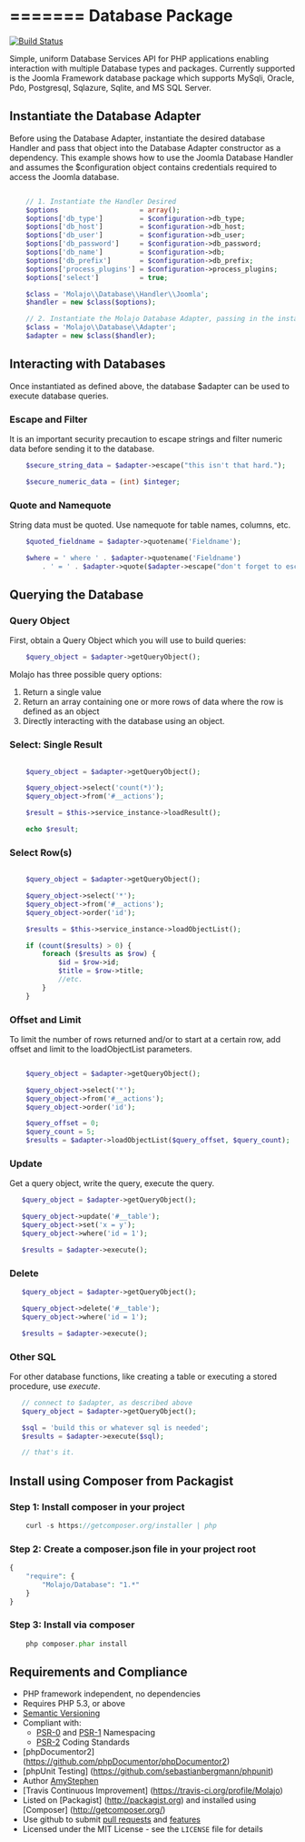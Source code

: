 =======
Database Package
=======

[![Build Status](https://travis-ci.org/Molajo/Database.png?branch=master)](https://travis-ci.org/Molajo/Database)

Simple, uniform Database Services API for PHP applications enabling interaction with multiple Database types
and packages. Currently supported is the Joomla Framework database package which supports MySqli, Oracle, Pdo,
Postgresql, Sqlazure, Sqlite, and MS SQL Server.

## Instantiate the Database Adapter ##

Before using the Database Adapter, instantiate the desired database Handler and pass that object into the
Database Adapter constructor as a dependency. This example shows how to use the Joomla Database Handler and
assumes the $configuration object contains credentials required to access the Joomla database.

```php

    // 1. Instantiate the Handler Desired
    $options                    = array();
    $options['db_type']         = $configuration->db_type;
    $options['db_host']         = $configuration->db_host;
    $options['db_user']         = $configuration->db_user;
    $options['db_password']     = $configuration->db_password;
    $options['db_name']         = $configuration->db;
    $options['db_prefix']       = $configuration->db_prefix;
    $options['process_plugins'] = $configuration->process_plugins;
    $options['select']          = true;

    $class = 'Molajo\\Database\\Handler\\Joomla';
    $handler = new $class($options);

    // 2. Instantiate the Molajo Database Adapter, passing in the instantiated Handler
    $class = 'Molajo\\Database\\Adapter';
    $adapter = new $class($handler);

```

## Interacting with Databases ##

Once instantiated as defined above, the database $adapter can be used to execute database queries.


### Escape and Filter ###

It is an important security precaution to escape strings and filter numeric data before sending it to the database.

```php
    $secure_string_data = $adapter->escape("this isn't that hard.");

    $secure_numeric_data = (int) $integer;
```

### Quote and Namequote ###

String data must be quoted. Use namequote for table names, columns, etc.

```php
    $quoted_fieldname = $adapter->quotename('Fieldname');

    $where = ' where ' . $adapter->quotename('Fieldname')
        . ' = ' . $adapter->quote($adapter->escape("don't forget to escape"));

   ```

## Querying the Database ##

### Query Object ###

First, obtain a Query Object which you will use to build queries:

```php
    $query_object = $adapter->getQueryObject();

```

Molajo has three possible query options:

1. Return a single value
2. Return an array containing one or more rows of data where the row is defined as an object
3. Directly interacting with the database using an object.

### Select: Single Result ###

```php

    $query_object = $adapter->getQueryObject();

    $query_object->select('count(*)');
    $query_object->from('#__actions');

    $result = $this->service_instance->loadResult();

    echo $result;

```

### Select Row(s) ###

```php

    $query_object = $adapter->getQueryObject();

    $query_object->select('*');
    $query_object->from('#__actions');
    $query_object->order('id');

    $results = $this->service_instance->loadObjectList();

    if (count($results) > 0) {
        foreach ($results as $row) {
            $id = $row->id;
            $title = $row->title;
            //etc.
        }
    }

```

### Offset and Limit ###

To limit the number of rows returned and/or to start at a certain row, add offset and limit to the loadObjectList
parameters.

```php

    $query_object = $adapter->getQueryObject();

    $query_object->select('*');
    $query_object->from('#__actions');
    $query_object->order('id');

    $query_offset = 0;
    $query_count = 5;
    $results = $adapter->loadObjectList($query_offset, $query_count);

```

### Update ###

Get a query object, write the query, execute the query.

```php
   $query_object = $adapter->getQueryObject();

   $query_object->update('#__table');
   $query_object->set('x = y');
   $query_object->where('id = 1');

   $results = $adapter->execute();

```
### Delete ###

```php
   $query_object = $adapter->getQueryObject();

   $query_object->delete('#__table');
   $query_object->where('id = 1');

   $results = $adapter->execute();

```
### Other SQL ###

For other database functions, like creating a table or executing a stored procedure,
use *execute*.

```php
   // connect to $adapter, as described above
   $query_object = $adapter->getQueryObject();

   $sql = 'build this or whatever sql is needed';
   $results = $adapter->execute($sql);

   // that's it.

```


## Install using Composer from Packagist

### Step 1: Install composer in your project

```php
    curl -s https://getcomposer.org/installer | php
```

### Step 2: Create a **composer.json** file in your project root

```php
{
    "require": {
        "Molajo/Database": "1.*"
    }
}
```

### Step 3: Install via composer

```php
    php composer.phar install
```

## Requirements and Compliance
 * PHP framework independent, no dependencies
 * Requires PHP 5.3, or above
 * [Semantic Versioning](http://semver.org/)
 * Compliant with:
    * [PSR-0](https://github.com/php-fig/fig-standards/blob/master/accepted/PSR-0.md) and [PSR-1](https://github.com/php-fig/fig-standards/blob/master/accepted/PSR-1-basic-coding-standard.md) Namespacing
    * [PSR-2](https://github.com/php-fig/fig-standards/blob/master/accepted/PSR-2-coding-style-guide.md) Coding Standards
 * [phpDocumentor2] (https://github.com/phpDocumentor/phpDocumentor2)
 * [phpUnit Testing] (https://github.com/sebastianbergmann/phpunit)
 * Author [AmyStephen](http://twitter.com/AmyStephen)
 * [Travis Continuous Improvement] (https://travis-ci.org/profile/Molajo)
 * Listed on [Packagist] (http://packagist.org) and installed using [Composer] (http://getcomposer.org/)
 * Use github to submit [pull requests](https://github.com/Molajo/Database/pulls) and [features](https://github.com/Molajo/Database/issues)
 * Licensed under the MIT License - see the `LICENSE` file for details
